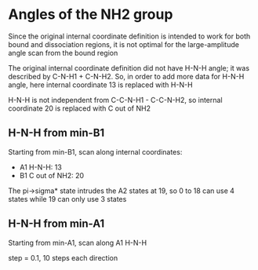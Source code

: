 # Angles of the NH2 group
Since the original internal coordinate definition is intended to work for both bound and dissociation regions, it is not optimal for the large-amplitude angle scan from the bound region

The original internal coordinate definition did not have H-N-H angle; it was described by C-N-H1 + C-N-H2. So, in order to add more data for H-N-H angle, here internal coordinate 13 is replaced with H-N-H

H-N-H is not independent from C-C-N-H1 - C-C-N-H2, so internal coordinate 20 is replaced with C out of NH2

## H-N-H from min-B1
Starting from min-B1, scan along internal coordinates:
* A1 H-N-H: 13
* B1 C out of NH2: 20

The pi->sigma* state intrudes the A2 states at 19, so 0 to 18 can use 4 states while 19 can only use 3 states

## H-N-H from min-A1
Starting from min-A1, scan along A1 H-N-H

step = 0.1, 10 steps each direction
